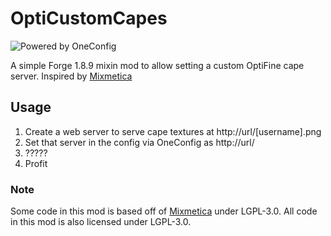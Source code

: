 # OptiCustomCapes

![Powered by OneConfig](https://polyfrost.org/media/branding/badges/badge_1.svg)

A simple Forge 1.8.9 mixin mod to allow setting a custom OptiFine cape server. Inspired by [Mixmetica](https://github.com/MicrocontrollersDev/Mixmetica)

## Usage
1. Create a web server to serve cape textures at http://url/[username].png
2. Set that server in the config via OneConfig as http://url/
3. ?????
4. Profit


### Note
Some code in this mod is based off of [Mixmetica](https://github.com/MicrocontrollersDev/Mixmetica) under LGPL-3.0. All code in this mod is also licensed under LGPL-3.0.

